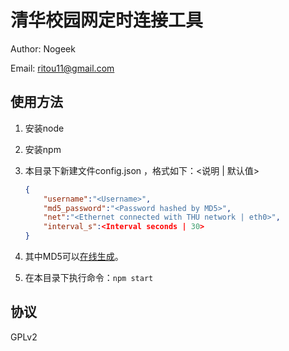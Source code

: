 # 清华校园网定时连接工具

Author: Nogeek

Email: ritou11@gmail.com

## 使用方法

1. 安装node

2. 安装npm

3. 本目录下新建文件config.json ，格式如下：<说明 | 默认值>

   ```json
   {
       "username":"<Username>",
       "md5_password":"<Password hashed by MD5>",
       "net":"<Ethernet connected with THU network | eth0>",
       "interval_s":<Interval seconds | 30>
   }
   ```

4. 其中MD5可以[在线生成](http://www.miraclesalad.com/webtools/md5.php)。

5. 在本目录下执行命令：```npm start```

## 协议

GPLv2